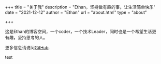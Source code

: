 +++
title = "关于我"
description = "Ethan，坚持做有趣的事，让生活简单快乐"
date = "2021-12-12"
author = "Ethan"
url = "about.html"
type = "about"

+++

这是Ethan的博客空间，一个coder，一个技术Leader，同时也是一个希望生活更有趣，坚持思考的人。

更多信息请访问[GitHub](https://github.com/qz757).

test
